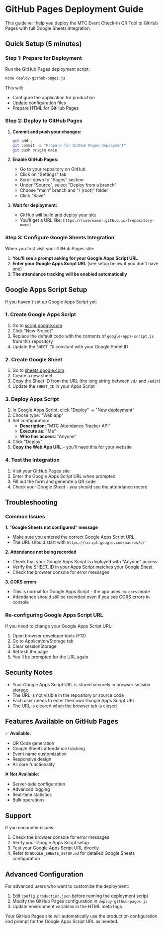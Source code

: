 # GitHub Pages Deployment Guide

This guide will help you deploy the MTC Event Check-In QR Tool to GitHub Pages with full Google Sheets integration.

## Quick Setup (5 minutes)

### Step 1: Prepare for Deployment

Run the GitHub Pages deployment script:

```bash
node deploy-github-pages.js
```

This will:
- Configure the application for production
- Update configuration files
- Prepare HTML for GitHub Pages

### Step 2: Deploy to GitHub Pages

1. **Commit and push your changes:**
   ```bash
   git add .
   git commit -m "Prepare for GitHub Pages deployment"
   git push origin main
   ```

2. **Enable GitHub Pages:**
   - Go to your repository on GitHub
   - Click on "Settings" tab
   - Scroll down to "Pages" section
   - Under "Source", select "Deploy from a branch"
   - Choose "main" branch and "/ (root)" folder
   - Click "Save"

3. **Wait for deployment:**
   - GitHub will build and deploy your site
   - You'll get a URL like: `https://[username].github.io/[repository-name]`

### Step 3: Configure Google Sheets Integration

When you first visit your GitHub Pages site:

1. **You'll see a prompt asking for your Google Apps Script URL**
2. **Enter your Google Apps Script URL** (see setup below if you don't have one)
3. **The attendance tracking will be enabled automatically**

## Google Apps Script Setup

If you haven't set up Google Apps Script yet:

### 1. Create Google Apps Script

1. Go to [script.google.com](https://script.google.com)
2. Click "New Project"
3. Replace the default code with the contents of `google-apps-script.js` from this repository
4. Update the `SHEET_ID` constant with your Google Sheet ID

### 2. Create Google Sheet

1. Go to [sheets.google.com](https://sheets.google.com)
2. Create a new sheet
3. Copy the Sheet ID from the URL (the long string between `/d/` and `/edit`)
4. Update the `SHEET_ID` in your Apps Script

### 3. Deploy Apps Script

1. In Google Apps Script, click "Deploy" → "New deployment"
2. Choose type: "Web app"
3. Set configuration:
   - **Description**: "MTC Attendance Tracker API"
   - **Execute as**: "Me"
   - **Who has access**: "Anyone"
4. Click "Deploy"
5. **Copy the Web App URL** - you'll need this for your website

### 4. Test the Integration

1. Visit your GitHub Pages site
2. Enter the Google Apps Script URL when prompted
3. Fill out the form and generate a QR code
4. Check your Google Sheet - you should see the attendance record

## Troubleshooting

### Common Issues

**1. "Google Sheets not configured" message**
- Make sure you entered the correct Google Apps Script URL
- The URL should start with `https://script.google.com/macros/s/`

**2. Attendance not being recorded**
- Check that your Google Apps Script is deployed with "Anyone" access
- Verify the SHEET_ID in your Apps Script matches your Google Sheet
- Check the browser console for error messages

**3. CORS errors**
- This is normal for Google Apps Script - the app uses `no-cors` mode
- Attendance should still be recorded even if you see CORS errors in console

### Re-configuring Google Apps Script URL

If you need to change your Google Apps Script URL:

1. Open browser developer tools (F12)
2. Go to Application/Storage tab
3. Clear sessionStorage
4. Refresh the page
5. You'll be prompted for the URL again

## Security Notes

- Your Google Apps Script URL is stored securely in browser session storage
- The URL is not visible in the repository or source code
- Each user needs to enter their own Google Apps Script URL
- The URL is cleared when the browser tab is closed

## Features Available on GitHub Pages

✅ **Available:**
- QR Code generation
- Google Sheets attendance tracking
- Event name customization
- Responsive design
- All core functionality

❌ **Not Available:**
- Server-side configuration
- Advanced logging
- Real-time statistics
- Bulk operations

## Support

If you encounter issues:

1. Check the browser console for error messages
2. Verify your Google Apps Script setup
3. Test your Google Apps Script URL directly
4. Refer to `GOOGLE_SHEETS_SETUP.md` for detailed Google Sheets configuration

## Advanced Configuration

For advanced users who want to customize the deployment:

1. Edit `config.production.json` before running the deployment script
2. Modify the GitHub Pages configuration in `deploy-github-pages.js`
3. Update environment variables in the HTML meta tags

Your GitHub Pages site will automatically use the production configuration and prompt for the Google Apps Script URL as needed.
